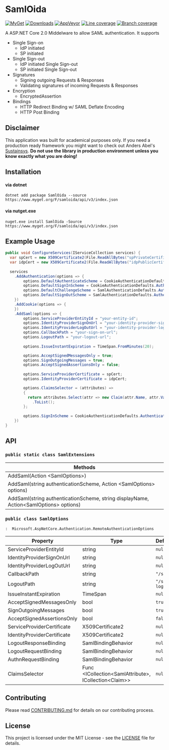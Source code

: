 ﻿# SamlOida

[![MyGet](https://img.shields.io/myget/samloida/v/samloida.svg)](https://www.myget.org/feed/samloida/package/nuget/SamlOida)
[![Downloads](https://img.shields.io/myget/samloida/dt/samloida.svg)](https://www.myget.org/feed/samloida/package/nuget/SamlOida)
[![AppVeyor](https://ci.appveyor.com/api/projects/status/c05vv9y58tbbcj1n/branch/master?svg=true)](https://ci.appveyor.com/project/peterwurzinger/samloida/branch/master)
[![Line coverage](https://samloida.blob.core.windows.net/samloida/report/badge_linecoverage.svg#)](https://samloida.blob.core.windows.net/samloida/report/index.htm)
[![Branch coverage](https://samloida.blob.core.windows.net/samloida/report/badge_branchcoverage.svg#)](https://samloida.blob.core.windows.net/samloida/report/index.htm)

A ASP.NET Core 2.0 Middelware to allow SAML authentication. It supports
* Single Sign-on
	* IdP initiated
	* SP initiated
* Single Sign-out
	* IdP initiated Single Sign-out
	* SP initiated Single Sign-out
* Signatures
	* Signing outgoing Requests & Responses
	* Validating signatures of incoming Requests & Responses
* Encryption
	* EncryptedAssertion
* Bindings
	* HTTP Redirect Binding w/ SAML Deflate Encoding
	* HTTP Post Binding 

## Disclaimer

This application was built for academical purposes only. If you need a production ready framework you might want to check out Anders Abel's [Sustainsys](https://github.com/Sustainsys/Saml2).
**Do not use the library in production environment unless you know exactly what you are doing!**

## Installation

#### via dotnet

`dotnet add package SamlOida --source https://www.myget.org/F/samloida/api/v3/index.json`

#### via nutget.exe

`nuget.exe install SamlOida -Source https://www.myget.org/F/samloida/api/v3/index.json`

## Example Usage

```csharp
public void ConfigureServices(IServiceCollection services) {
  var spCert = new X509Certificate2(File.ReadAllBytes("spPrivateCertificate.pfx"), PASSWORD);
  var idpCert = new X509Certificate2(File.ReadAllBytes("idpPublicCertificate.cer"));
  
  services
    .AddAuthentication(options => {
        options.DefaultAuthenticateScheme = CookieAuthenticationDefaults.AuthenticationScheme;
        options.DefaultSignInScheme = CookieAuthenticationDefaults.AuthenticationScheme;
        options.DefaultChallengeScheme = SamlAuthenticationDefaults.AuthenticationScheme;
        options.DefaultSignOutScheme = SamlAuthenticationDefaults.AuthenticationScheme;
    })
    .AddCookie(options => {
    })
    .AddSaml(options => {
        options.ServiceProviderEntityId = "your-entity-id";
        options.IdentityProviderSignOnUrl = "your-identity-provider-sign-on-url";
        options.IdentityProviderLogOutUrl = "your-identity-provider-log-out-url";
        options.CallbackPath = "your-sign-on-url";
        options.LogoutPath = "your-logout-url";
      
      	options.IssueInstantExpiration = TimeSpan.FromMinutes(20);

        options.AcceptSignedMessagesOnly = true;
        options.SignOutgoingMessages = true;
        options.AcceptSignedAssertionsOnly = false;
      
        options.ServiceProviderCertificate = spCert;
        options.IdentityProviderCertificate = idpCert;

        options.ClaimsSelector = (attributes) =>
        {
          return attributes.Select(attr => new Claim(attr.Name, attr.Values.FirstOrDefault()))
            .ToList();
		};
      
      	options.SignInScheme = CookieAuthenticationDefaults.AuthenticationScheme;
    })
}
```

## API

### `public static class SamlExtensions`

| Methods                                  |
| ---------------------------------------- |
| AddSaml(Action &lt;SamlOptions&gt;)      |
| AddSaml(string authenticationScheme, Action &lt;SamlOptions&gt; options) |
| AddSaml(string authenticationScheme, string displayName, Action&lt;SamlOptions&gt; options) |


### `public class SamlOptions `

`:  Microsoft.AspNetCore.Authentication.RemoteAuthenticationOptions`

| Property                    | Type                                     | DefaultValue     |
| --------------------------- | ---------------------------------------- | ---------------- |
| ServiceProviderEntityId     | string                                   | `null`           |
| IdentityProviderSignOnUrl   | string                                   | `null`           |
| IdentityProviderLogOutUrl   | string                                   | `null`           |
| CallbackPath                | string                                   | `"/saml-auth"`   |
| LogoutPath                  | string                                   | `"/saml-logout"` |
| IssueInstantExpiration      | TimeSpan                                 | `null`           |
| AcceptSignedMessagesOnly    | bool                                     | `true`           |
| SignOutgoingMessages        | bool                                     | `true`           |
| AcceptSignedAssertionsOnly  | bool                                     | `false`          |
| ServiceProviderCertificate  | X509Certificate2                         | `null`           |
| IdentityProviderCertificate | X509Certificate2                         | `null`           |
| LogoutResponseBinding       | SamlBindingBehavior                      | `null`           |
| LogoutRequestBinding        | SamlBindingBehavior                      | `null`           |
| AuthnRequestBinding         | SamlBindingBehavior                      | `null`           |
| ClaimsSelector              | Func &lt;ICollection&lt;SamlAttribute&gt;, ICollection&lt;Claim&gt;&gt; | `null`           |

## Contributing

Please read [CONTRIBUTING.md](CONTRIBUTING.md) for details on our contributing process.

## License

This project is licensed under the MIT License - see the [LICENSE](LICENSE) file for details.
